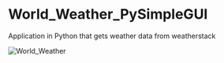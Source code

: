 # World_Weather_PySimpleGUI

Application in Python that gets weather data from weatherstack

![World_Weather](https://user-images.githubusercontent.com/37277099/222802626-81dc87c2-1746-4314-8a0b-7521f000d5a2.png)
